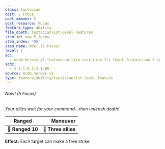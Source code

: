 ```yaml
---
class: tactician
cost: 5 Focus
cost_amount: 5
cost_resource: Focus
feature_type: ability
file_dpath: Tactician/1st-Level Features
item_id: now-5-focus
item_index: '05'
item_name: Now! (5 Focus)
level: 1
scc:
  - mcdm.heroes.v1:feature.ability.tactician.1st-level-feature:now-5-focus
scdc:
  - 1.1.1:5.1.2.1:05
source: mcdm.heroes.v1
type: feature/ability/tactician/1st-level-feature
---
```


###### Now! (5 Focus)

*Your allies wait for your command—then unleash death!*

| **Ranged**       |        **Maneuver** |
| ---------------- | ------------------: |
| **📏 Ranged 10** | **🎯 Three allies** |

**Effect:** Each target can make a free strike.
